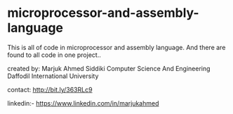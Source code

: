 # microprocessor-and-assembly-language
This is all of code in microprocessor and assembly language. And there are found to all code in one project..

created by:
Marjuk Ahmed Siddiki
Computer Science And Engineering
Daffodil International University


contact:
http://bit.ly/363RLc9


linkedin:- https://www.linkedin.com/in/marjukahmed
